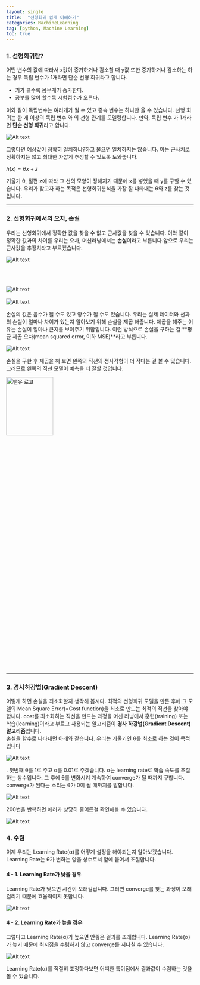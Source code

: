 ```yaml
---
layout: single
title:  "선형회귀 쉽게 이해하기"
categories: MachineLearning
tag: [python, Machine Learning]
toc: true
---
```


### 1. 선형회귀란?

어떤 변수의 값에 따라서 x값이 증가하거나 감소할 때 y값 또한 증가하거나 감소하는 하는 경우 독립 변수가 1개라면 단순 선형 회귀라고 합니다.

 - 키가 클수록 몸무게가 증가한다.
 -  공부를 많이 할수록 시험점수가 오른다. 

이와 같이 독립변수는 여러개가 될 수 있고 종속 변수는 하나만 올 수 있습니다.
선형 회귀는 한 개 이상의 독립 변수 와 의 선형 관계를 모델링합니다. 만약, 독립 변수 가 1개라면 **단순 선형 회귀**라고 합니다.

![Alt text](https://i.esdrop.com/d/f/uVJApfFjHN/a39HQaLJoA.jpg)

그렇다면 예상값이 정확히 일치하냐?하고 물으면 일치하지는 않습니다. 이는 근사치로 정확하지는 않고 최대한 가깝게 추정할 수 있도록 도와줍니다. 

$h(x)=θx+z$

기울기 θ, 절편 z에 따라 그 선의 모양이 정해지기 때문에 x를 넣었을 때 y를 구할 수 있습니다. 우리가 찾고자 하는 목적은 선형회귀분석을 가장 잘 나타내는 θ와 z를 찾는 것입니다.

***

### 2. 선형회귀에서의 오차, 손실

우리는 선형회귀에서 정확한 값을 찾을 수 없고 근사값을 찾을 수 있습니다. 이와 같이 정확한 값과의 차이를 우리는 오차, 머신러닝에서는 **손실**이라고 부릅니다.앞으로 우리는 근사값을 추정치라고 부르겠습니다.

![Alt text](https://i.esdrop.com/d/f/uVJApfFjHN/Hv2vooqllM.jpg)

<br><br>

![Alt text](https://i.esdrop.com/d/f/uVJApfFjHN/XXHYzyxQb7.jpg)
<br><br>
![Alt text](https://i.esdrop.com/d/f/uVJApfFjHN/7KjIKAacQn.png)


손실의 값은 음수가 될 수도 있고 양수가 될 수도 있습니다. 우리는 실제 데이터와 선과의 손실이 얼마나 차이가 있는지 알아보기 위해 손실을 제곱 해줍니다. 제곱을 해주는 이유는 손실이 얼마나 큰지를 보여주기 위함입니다. 이런 방식으로 손실을 구하는 걸 **평균 제곱 오차(mean squared error, 이하 MSE)**라고 부릅니다.


![Alt text](https://i.esdrop.com/d/f/uVJApfFjHN/htNfl3AYzE.jpg)

손실을 구한 후 제곱을 해 보면 왼쪽의 직선의 정사각형이 더 작다는 걸 볼 수 있습니다. 그러므로 왼쪽의 직선 모델이 예측을 더 잘할 것입니다.

<img src="https://i.esdrop.com/d/f/uVJApfFjHN/YkjV2FgYPA.jpg" width="50%" height="20%" title="px(픽셀) 크기 설정" alt="맨유 로고">

***

### 3. 경사하강법(Gradient Descent)

어떻게 하면 손실을 최소화할지 생각해 봅시다. 최적의 선형회귀 모델을 만든 후에 그 모델의 Mean Square Error(=Cost function)을 최소로 만드는 최적의 직선을 찾아야 합니다. cost를 최소화하는 직선을 만드는 과정을 머신 러닝에서 훈련(training) 또는 학습(learning)이라고 부르고 사용되는 알고리즘이 **경사 하강법(Gradient Descent) 알고리즘**입니다.<br>
손실을 함수로 나타내면 아래와 같습니다. 우리는 기울기인 θ를 최소로 하는 것이 목적입니다 


![Alt text](https://i.esdrop.com/d/f/uVJApfFjHN/1XSj2GXKgn.png)

.
 첫번째 θ를 1로 주고 α를 0.01로 주겠습니다. α는 learning rate로 학습 속도를 조절하는 상수입니다. 그 후에 θ를 변화시켜 계속하여 converge가 될 때까지 구합니다. converge가 된다는 소리는 θ가 0이 될 때까지를 말합니다.

![Alt text](https://i.esdrop.com/d/f/uVJApfFjHN/8cXFmx5oaX.jpg)

200번을 반복하면 에러가 상당히 줄어든걸 확인해볼 수 있습니다.

![Alt text](https://i.esdrop.com/d/f/uVJApfFjHN/i5xXfjvlIn.jpg)

### 4. 수렴

이제 우리는 Learning Rate(α)를 어떻게 설정을 해야되는지 알아보겠습니다. Learning Rate는 θ가 변하는 양을 상수로서 앞에 붙어서 조절합니다. <br>
#### 4 - 1. Learning Rate가 낮을 경우

Learning Rate가 낮으면 시간이 오래걸립니다. 그러면 converge를 찾는 과정이 오래 걸리기 때문에 효율적이지 못합니다.

![Alt text](https://i.esdrop.com/d/f/uVJApfFjHN/xZ6LS9q0jE.png)
<br>
#### 4 - 2. Learning Rate가 높을 경우
그렇다고 Learning Rate(α)가 높으면 안좋은 결과를 초래합니다. Learning Rate(α)가 높기 때문에 최저점을 수렴하지 않고 converge를 지나칠 수 있습니다.

![Alt text](https://i.esdrop.com/d/f/uVJApfFjHN/DEmuLQ6cWp.jpg)

Learning Rate(α)를 적절히 조정하다보면 어떠한 특이점에서 결과값이 수렴하는 것을 볼 수 있습니다.
